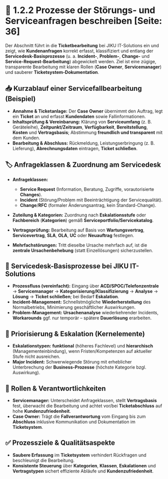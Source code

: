 # 🔧 1.2.2 Prozesse der Störungs- und Serviceanfragen beschreiben [Seite: 36]

Der Abschnitt führt in die **Ticketbearbeitung** bei JIKU IT-Solutions ein und zeigt, wie **Kundenanfragen** korrekt erfasst, klassifiziert und entlang der **Servicedesk-Basisprozesse** (u. a. **Incident-**, **Problem-**, **Change-** und **Service-Request-Bearbeitung**) abgewickelt werden. Ziel ist eine zügige, transparente Bearbeitung mit klaren Rollen (**Case Owner**, **Servicemanager**) und sauberer **Ticketsystem-Dokumentation**. 

## 📥 Kurzablauf einer Servicefallbearbeitung (Beispiel)

* **Annahme & Ticketanlage:** Der **Case Owner** übernimmt den Auftrag, legt ein **Ticket** an und erfasst **Kundendaten** sowie Fallinformationen. 
* **Inhaltsprüfung & Vereinbarung:** Klärung von **Serviceumfang** (z. B. Geräteleihe), **Zeitpunkt/Zeitraum**, **Verfügbarkeit**, **Bereitstellung**, **Kosten** und **Vertragsbasis**; Abstimmung **freundlich und transparent** mit dem Kunden. 
* **Bearbeitung & Abschluss:** Rückmeldung, Leistungserbringung (z. B. Lieferung), **Abrechnungsdaten** eintragen, **Ticket schließen**. 

## 🏷️ Anfrageklassen & Zuordnung am Servicedesk

* **Anfrageklassen:**

  * **Service Request** (Information, Beratung, Zugriffe, vorautorisierte **Changes**).
  * **Incident** (Störung/Problem mit Beeinträchtigung der Servicequalität).
  * **Change**/**RFC** (formaler Änderungsantrag, kein Standard-Change). 
* **Zuteilung & Kategorien:** Zuordnung nach **Eskalationsstufe** oder **Fachbereich** (**Kategorien**) gemäß **Serviceportfolio/Servicekatalog**. 
* **Vertragsprüfung:** Bearbeitung auf Basis von **Wartungsvertrag**, **Servicevertrag**, **SLA**, **OLA**, **UC** oder **Neuauftrag** festlegen. 
* **Mehrfachstörungen:** Tritt dieselbe Ursache mehrfach auf, ist die **zentrale Ursachenbehebung** (statt Einzellösungen) sicherzustellen. 

## 🔄 Servicedesk-Basisprozesse bei JIKU IT-Solutions

* **Prozessfluss (vereinfacht):** Eingang über **ACD/SPOC/Telefonzentrale** → **Servicemanager** → **Kategorisierung/Klassifizierung** → **Analyse** → **Lösung** → **Ticket schließen**; bei Bedarf **Eskalation**. 
* **Incident-Management:** Schnellstmögliche **Wiederherstellung** des Normalbetriebs, Minimierung geschäftlicher Auswirkungen. 
* **Problem-Management:** **Ursachenanalyse** wiederkehrender Incidents, **Workarounds** ggf. nur temporär – spätere **Dauerlösung** erarbeiten. 

## 🚨 Priorisierung & Eskalation (Kernelemente)

* **Eskalationstypen:** **funktional** (höheres Fachlevel) und **hierarchisch** (Managementeinbindung), wenn Fristen/Kompetenzen auf aktueller Stufe nicht ausreichen. 
* **Major Incident:** Schwerwiegende Störung mit erheblicher Unterbrechung der **Business-Prozesse** (höchste Kategorie bzgl. Auswirkung). 

## 👥 Rollen & Verantwortlichkeiten

* **Servicemanager:** Unterscheidet Anfrageklassen, stellt **Vertragsbasis** fest, überwacht die Bearbeitung und achtet vor/bei **Ticketabschluss** auf hohe **Kundenzufriedenheit**. 
* **Case Owner:** Trägt die **Fallverantwortung** vom Eingang bis zum **Abschluss** inklusive Kommunikation und Dokumentation im **Ticketsystem**. 

## ✅ Prozessziele & Qualitätsaspekte

* **Saubere Erfassung** im **Ticketsystem** verhindert Rückfragen und beschleunigt die Bearbeitung. 
* **Konsistente Steuerung** über **Kategorien**, **Klassen**, **Eskalationen** und **Vertragstypen** sichert effiziente Abläufe und **Kundenzufriedenheit**. 
